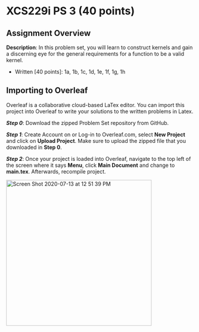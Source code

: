 # XCS229i PS 3 (40 points)

## Assignment Overview 
**Description**: In this problem set, you will learn to construct kernels and gain a discerning eye for the general requirements for a function to be a valid kernel.

- Written [40 points]: 1a, 1b, 1c, 1d, 1e, 1f, 1g, 1h

## Importing to Overleaf
Overleaf is a collaborative cloud-based LaTex editor. You can import this project into Overleaf to write your solutions to the written problems in Latex.

***Step 0***: Download the zipped Problem Set repository from GitHub.

***Step 1***: Create Account on or Log-in to Overleaf.com, select **New Project** and click on **Upload Project**.  Make sure to upload the zipped file that you downloaded in **Step 0**.

***Step 2***: Once your project is loaded into Overleaf, navigate to the top left of the screen where it says **Menu**, click **Main Document** and change to **main.tex**. Afterwards, recompile project.

<img width="390" alt="Screen Shot 2020-07-13 at 12 51 39 PM" src="https://user-images.githubusercontent.com/32311654/87349639-7b2bc680-c50b-11ea-8ba7-f1d080567762.png">
